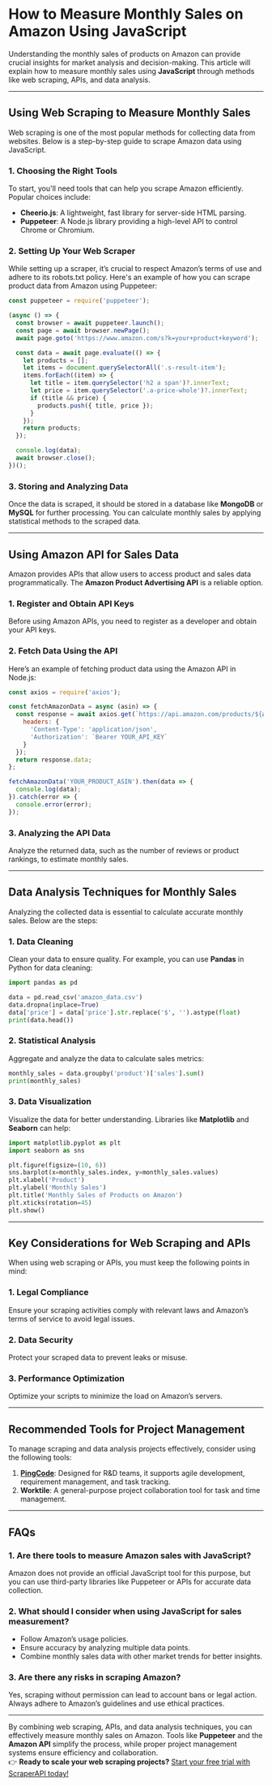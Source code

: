 
# How to Measure Monthly Sales on Amazon Using JavaScript

Understanding the monthly sales of products on Amazon can provide crucial insights for market analysis and decision-making. This article will explain how to measure monthly sales using **JavaScript** through methods like web scraping, APIs, and data analysis.

---

## Using Web Scraping to Measure Monthly Sales

Web scraping is one of the most popular methods for collecting data from websites. Below is a step-by-step guide to scrape Amazon data using JavaScript.

### **1. Choosing the Right Tools**

To start, you'll need tools that can help you scrape Amazon efficiently. Popular choices include:

- **Cheerio.js**: A lightweight, fast library for server-side HTML parsing.
- **Puppeteer**: A Node.js library providing a high-level API to control Chrome or Chromium.

### **2. Setting Up Your Web Scraper**

While setting up a scraper, it’s crucial to respect Amazon’s terms of use and adhere to its robots.txt policy. Here's an example of how you can scrape product data from Amazon using Puppeteer:

```javascript
const puppeteer = require('puppeteer');

(async () => {
  const browser = await puppeteer.launch();
  const page = await browser.newPage();
  await page.goto('https://www.amazon.com/s?k=your+product+keyword');

  const data = await page.evaluate(() => {
    let products = [];
    let items = document.querySelectorAll('.s-result-item');
    items.forEach((item) => {
      let title = item.querySelector('h2 a span')?.innerText;
      let price = item.querySelector('.a-price-whole')?.innerText;
      if (title && price) {
        products.push({ title, price });
      }
    });
    return products;
  });

  console.log(data);
  await browser.close();
})();
```

### **3. Storing and Analyzing Data**

Once the data is scraped, it should be stored in a database like **MongoDB** or **MySQL** for further processing. You can calculate monthly sales by applying statistical methods to the scraped data.

---

## Using Amazon API for Sales Data

Amazon provides APIs that allow users to access product and sales data programmatically. The **Amazon Product Advertising API** is a reliable option.

### **1. Register and Obtain API Keys**

Before using Amazon APIs, you need to register as a developer and obtain your API keys.

### **2. Fetch Data Using the API**

Here’s an example of fetching product data using the Amazon API in Node.js:

```javascript
const axios = require('axios');

const fetchAmazonData = async (asin) => {
  const response = await axios.get(`https://api.amazon.com/products/${asin}`, {
    headers: {
      'Content-Type': 'application/json',
      'Authorization': `Bearer YOUR_API_KEY`
    }
  });
  return response.data;
};

fetchAmazonData('YOUR_PRODUCT_ASIN').then(data => {
  console.log(data);
}).catch(error => {
  console.error(error);
});
```

### **3. Analyzing the API Data**

Analyze the returned data, such as the number of reviews or product rankings, to estimate monthly sales.

---

## Data Analysis Techniques for Monthly Sales

Analyzing the collected data is essential to calculate accurate monthly sales. Below are the steps:

### **1. Data Cleaning**

Clean your data to ensure quality. For example, you can use **Pandas** in Python for data cleaning:

```python
import pandas as pd

data = pd.read_csv('amazon_data.csv')
data.dropna(inplace=True)
data['price'] = data['price'].str.replace('$', '').astype(float)
print(data.head())
```

### **2. Statistical Analysis**

Aggregate and analyze the data to calculate sales metrics:

```python
monthly_sales = data.groupby('product')['sales'].sum()
print(monthly_sales)
```

### **3. Data Visualization**

Visualize the data for better understanding. Libraries like **Matplotlib** and **Seaborn** can help:

```python
import matplotlib.pyplot as plt
import seaborn as sns

plt.figure(figsize=(10, 6))
sns.barplot(x=monthly_sales.index, y=monthly_sales.values)
plt.xlabel('Product')
plt.ylabel('Monthly Sales')
plt.title('Monthly Sales of Products on Amazon')
plt.xticks(rotation=45)
plt.show()
```

---

## Key Considerations for Web Scraping and APIs

When using web scraping or APIs, you must keep the following points in mind:

### **1. Legal Compliance**
Ensure your scraping activities comply with relevant laws and Amazon’s terms of service to avoid legal issues.

### **2. Data Security**
Protect your scraped data to prevent leaks or misuse.

### **3. Performance Optimization**
Optimize your scripts to minimize the load on Amazon’s servers.

---

## Recommended Tools for Project Management

To manage scraping and data analysis projects effectively, consider using the following tools:

1. **[PingCode](https://bit.ly/Scraperapi)**: Designed for R&D teams, it supports agile development, requirement management, and task tracking.
2. **Worktile**: A general-purpose project collaboration tool for task and time management.

---

## FAQs

### **1. Are there tools to measure Amazon sales with JavaScript?**
Amazon does not provide an official JavaScript tool for this purpose, but you can use third-party libraries like Puppeteer or APIs for accurate data collection.

### **2. What should I consider when using JavaScript for sales measurement?**
- Follow Amazon’s usage policies.
- Ensure accuracy by analyzing multiple data points.
- Combine monthly sales data with other market trends for better insights.

### **3. Are there any risks in scraping Amazon?**
Yes, scraping without permission can lead to account bans or legal action. Always adhere to Amazon’s guidelines and use ethical practices.

---

By combining web scraping, APIs, and data analysis techniques, you can effectively measure monthly sales on Amazon. Tools like **Puppeteer** and the **Amazon API** simplify the process, while proper project management systems ensure efficiency and collaboration.  
👉 **Ready to scale your web scraping projects?** [Start your free trial with ScraperAPI today!](https://bit.ly/Scraperapi)
